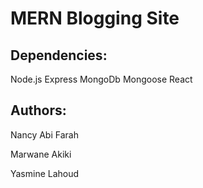 # MERN Blogging Site


## Dependencies:
Node.js
Express
MongoDb Mongoose
React

## Authors:
Nancy Abi Farah

Marwane Akiki

Yasmine Lahoud
